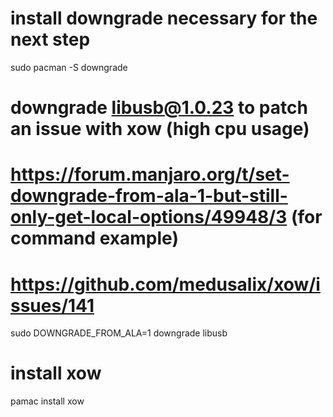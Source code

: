 # install downgrade necessary for the next step
sudo pacman -S downgrade
# downgrade libusb@1.0.23 to patch an issue with xow (high cpu usage)
# https://forum.manjaro.org/t/set-downgrade-from-ala-1-but-still-only-get-local-options/49948/3 (for command example)
# https://github.com/medusalix/xow/issues/141
sudo DOWNGRADE_FROM_ALA=1 downgrade libusb
# install xow
pamac install xow
